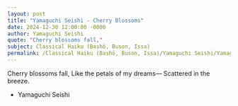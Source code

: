 ```yaml
---
layout: post
title: "Yamaguchi Seishi - Cherry Blossoms"
date: 2024-12-30 12:00:00 -0000
author: Yamaguchi Seishi
quote: "Cherry blossoms fall,"
subject: Classical Haiku (Bashō, Buson, Issa)
permalink: /Classical Haiku (Bashō, Buson, Issa)/Yamaguchi Seishi/Yamaguchi Seishi - Cherry Blossoms
---
```


Cherry blossoms fall,
Like the petals of my dreams—
Scattered in the breeze.

- Yamaguchi Seishi
